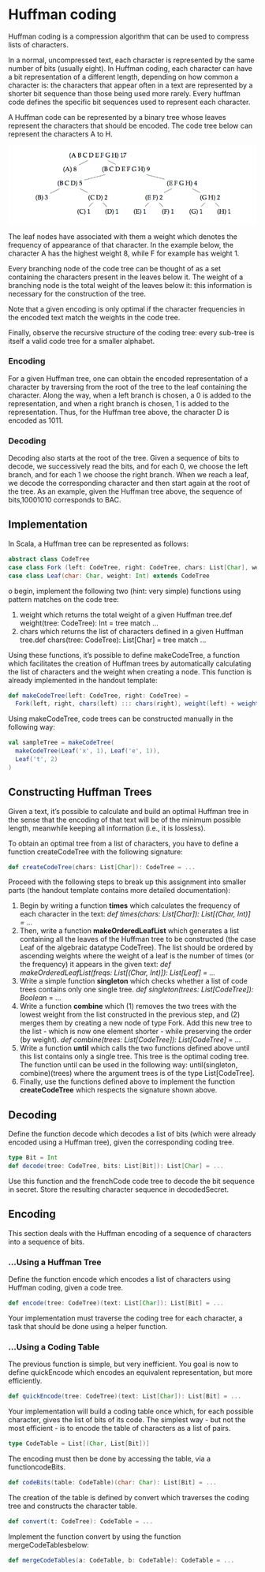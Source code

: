 # Huffman coding

Huffman coding is a compression algorithm that can be used to compress lists of characters.

In a normal, uncompressed text, each character is represented by the same  number of bits (usually eight). In Huffman coding, each character can  have a bit representation of a different length, depending on how common a character is: the characters that appear often in a text are  represented by a shorter bit sequence than those being used more rarely. Every huffman code defines the specific bit sequences used to represent each character.

A Huffman code can be represented by a binary  tree whose leaves represent the characters that should be encoded. The  code tree below can represent the characters A to H.

![img](https://raw.githubusercontent.com/rafafrdz/practice-huffman-coding-algorithm/master/sample-huffman-coding.png)

The leaf nodes have associated with them a weight which denotes the  frequency of appearance of that character. In the example below, the  character A has the highest weight 8, while F for example has weight 1.

Every branching node of the code tree can be thought of as a set containing  the characters present in the leaves below it. The weight of a branching node is the total weight of the leaves below it: this information is  necessary for the construction of the tree.

Note that a given encoding is only optimal if the character frequencies in the encoded text match the weights in the code tree.

Finally, observe the recursive structure of the coding tree: every sub-tree is itself a valid code tree for a smaller alphabet.

### Encoding

For a given Huffman tree, one can obtain the encoded representation of a  character by traversing from the root of the tree to the leaf containing the character. Along the way, when a left branch is chosen, a 0 is  added to the representation, and when a right branch is chosen, 1 is  added to the representation. Thus, for the Huffman tree above, the  character D is encoded as 1011.

### Decoding

Decoding also  starts at the root of the tree. Given a sequence of bits to decode, we  successively read the bits, and for each 0, we choose the left branch,  and for each 1 we choose the right branch. When we reach a leaf, we  decode the corresponding character and then start again at the root of  the tree. As an example, given the Huffman tree above, the sequence of  bits,10001010 corresponds to BAC.

## Implementation

In Scala, a Huffman tree can be represented as follows:

```scala
abstract class CodeTree
case class Fork (left: CodeTree, right: CodeTree, chars: List[Char], weight: Int) extends CodeTree
case class Leaf(char: Char, weight: Int) extends CodeTree
```

o begin, implement the following two (hint: very simple) functions using pattern matches on the code tree:

1. weight which returns the total weight of a given Huffman tree.def weight(tree: CodeTree): Int = tree match ...
2. chars which returns the list of characters defined in a given Huffman  tree.def chars(tree: CodeTree): List[Char] = tree match ...

Using these functions, it’s possible to define makeCodeTree, a function which facilitates the creation of Huffman trees by automatically calculating  the list of characters and the weight when creating a node. This  function is already implemented in the handout template:

```scala
def makeCodeTree(left: CodeTree, right: CodeTree) =
  Fork(left, right, chars(left) ::: chars(right), weight(left) + weight(right))
```

Using makeCodeTree, code trees can be constructed manually in the following way:

```scala
val sampleTree = makeCodeTree(
  makeCodeTree(Leaf('x', 1), Leaf('e', 1)),
  Leaf('t', 2)
)
```

## Constructing Huffman Trees

Given a text, it’s possible to calculate and build an optimal Huffman tree in the sense that the encoding of that text will be of the minimum  possible length, meanwhile keeping all information (i.e., it is  lossless).

To obtain an optimal tree from a list of characters, you have to define a function createCodeTree with the following signature:

```scala
def createCodeTree(chars: List[Char]): CodeTree = ...
```

Proceed with the following steps to break up this assignment into smaller parts (the handout template contains more detailed documentation):

1. Begin by writing a function **times** which calculates the frequency of each character in the text: *def times(chars: List[Char]): List[(Char, Int)] = ...*
2. Then, write a function **makeOrderedLeafList** which generates a list containing all the leaves of the Huffman tree to be constructed (the case Leaf of the algebraic datatype CodeTree). The  list should be ordered by ascending weights where the weight of a leaf  is the number of times (or the frequency) it appears in the given text: *def makeOrderedLeafList(freqs: List[(Char, Int)]): List[Leaf] = ...*
3. Write a simple function **singleton** which checks whether a list of code trees contains only one single tree. *def singleton(trees: List[CodeTree]): Boolean* = ...
4. Write a function **combine** which (1) removes the two trees with the lowest weight from the list  constructed in the previous step, and (2) merges them by creating a new  node of type Fork. Add this new tree to the list - which is now one  element shorter - while preserving the order (by weight). *def combine(trees: List[CodeTree]): List[CodeTree]* = ...
5. Write a function **until** which calls the two functions defined above until this list contains  only a single tree. This tree is the optimal coding tree. The function  until can be used in the following way: until(singleton, combine)(trees) where the argument trees is of the type List[CodeTree].
6. Finally, use the functions defined above to implement the function **createCodeTree** which respects the signature shown above.

## Decoding

Define the function decode which decodes a list of bits (which were already  encoded using a Huffman tree), given the corresponding coding tree.

```scala
type Bit = Int
def decode(tree: CodeTree, bits: List[Bit]): List[Char] = ...
```

Use this function and the frenchCode code tree to decode the bit sequence  in secret. Store the resulting character sequence in decodedSecret.

## Encoding

This section deals with the Huffman encoding of a sequence of characters into a sequence of bits.

### …Using a Huffman Tree

Define the function encode which encodes a list of characters using Huffman coding, given a code tree.

```scala
def encode(tree: CodeTree)(text: List[Char]): List[Bit] = ...
```

Your implementation must traverse the coding tree for each character, a task that should be done using a helper function.

### …Using a Coding Table

The previous function is simple, but very inefficient. You goal is now to  define quickEncode which encodes an equivalent representation, but more  efficiently.

```scala
def quickEncode(tree: CodeTree)(text: List[Char]): List[Bit] = ...
```

Your implementation will build a coding table once which, for each possible  character, gives the list of bits of its code. The simplest way - but  not the most efficient - is to encode the table of characters as a list  of pairs.

```scala
type CodeTable = List[(Char, List[Bit])]
```

The encoding must then be done by accessing the table, via a functioncodeBits.

```scala
def codeBits(table: CodeTable)(char: Char): List[Bit] = ...
```

The creation of the table is defined by convert which traverses the coding tree and constructs the character table.

```scala
def convert(t: CodeTree): CodeTable = ...
```

Implement the function convert by using the function mergeCodeTablesbelow:

```scala
def mergeCodeTables(a: CodeTable, b: CodeTable): CodeTable = ...
```

